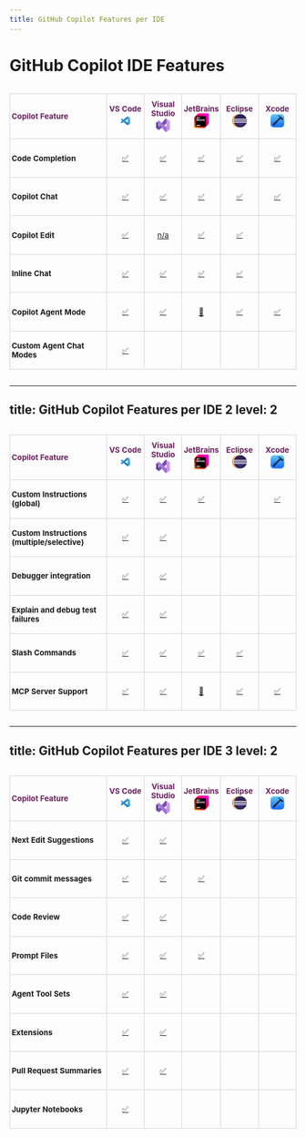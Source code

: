 ```yaml
---
title: GitHub Copilot Features per IDE
---
```


<style scoped>
.copilot-ide-table-wrapper {
  max-height: 60vh;
  overflow-y: auto;
  overflow-x: hidden;
}
.copilot-ide-table {
  border-collapse: collapse;
  font-size: 0.95em;
  width: 100%;
  table-layout: fixed;
}
.copilot-ide-table th, .copilot-ide-table td {
  border: 1px solid #d1d5db;
  padding: 0.75em 0.2em;
  text-align: center;
  min-width: 60px;
  height: 3.5em;
}
.copilot-ide-table th {
  position: sticky;
  top: 0;
  z-index: 2;
  height: 3.5em;
  vertical-align: middle;
  color: #6b1e5d;
}
.copilot-ide-table th:first-child, .copilot-ide-table td:first-child {
  text-align: left;
}
.copilot-ide-table th img {
  display: block;
  margin: 0 auto;
}


</style>

<h1 class="h-auto! -mt-8">GitHub Copilot IDE Features</h1>

<div class="copilot-ide-table-wrapper">
<table class="copilot-ide-table">
  <colgroup>
    <col style="width: 220px;" />
    <col style="width: 1fr;" />
    <col style="width: 1fr;" />
    <col style="width: 1fr;" />
    <col style="width: 1fr;" />
    <col style="width: 1fr;" />
  </colgroup>
  <thead>
    <tr>
      <th>Copilot Feature</th>
      <th>VS Code<br/><img src="/public/logo-vsc.png" style="height:2em" alt="VS Code"/></th>
      <th>Visual Studio<br/><img src="/public/logo-vs.png" style="height:2em" alt="Visual Studio"/></th>
      <th>JetBrains<br/><img src="/public/logo-jb.png" style="height:2em" alt="JetBrains"/></th>
      <th>Eclipse<br/><img src="/public/logo-eclipse.png" style="height:2em" alt="Eclipse"/></th>
      <th>Xcode<br/><img src="/public/logo-xcode.png" style="height:2em" alt="Xcode"/></th>
    </tr>
  </thead>
  <tbody>
    <tr >
      <td><b>Code Completion</b></td>
      <td><!-- VS Code --> <a href="https://code.visualstudio.com/docs/copilot/getting-started" target="_blank">✅</a></td>
      <td><!-- Visual Studio --> <a href="https://learn.microsoft.com/en-us/visualstudio/ide/visual-studio-github-copilot-extension?view=vs-2022" target="_blank">✅</a></td>
      <td><!-- JetBrains --> <a href="https://plugins.jetbrains.com/plugin/17718-github-copilot" target="_blank">✅</a></td>
      <td><!-- Eclipse --> <a href="https://marketplace.eclipse.org/content/github-copilot" target="_blank">✅</a></td>
      <td><!-- Xcode --> <a href="https://github.com/github/CopilotForXcode" target="_blank">✅</a></td>
    </tr>
    <tr >
      <td><b>Copilot Chat</b></td>
      <td><!-- VS Code --> <a href="https://code.visualstudio.com/docs/copilot/getting-started-chat" target="_blank">✅</a></td>
      <td><!-- Visual Studio --> <a href="https://learn.microsoft.com/en-us/visualstudio/ide/visual-studio-github-copilot-chat?view=vs-2022" target="_blank">✅</a></td>
      <td><!-- JetBrains --> <a href="https://plugins.jetbrains.com/plugin/17718-github-copilot" target="_blank">✅</a></td>
      <td><!-- Eclipse --> <a href="https://marketplace.eclipse.org/content/github-copilot" target="_blank">✅</a></td>
      <td><!-- Xcode --> <a href="https://github.com/github/CopilotForXcode" target="_blank">✅</a></td>
    </tr>
    <tr >
      <td><b>Copilot Edit</b></td>
      <td><!-- VS Code --> <a href="https://code.visualstudio.com/docs/copilot/chat/copilot-edits" target="_blank">✅</a></td>
      <td><!-- Visual Studio --> <a href="https://learn.microsoft.com/en-us/visualstudio/ide/copilot-edits?view=vs-2022" target="_blank">n/a</a></td>
      <td><!-- JetBrains --> <a href="https://plugins.jetbrains.com/plugin/17718-github-copilot" target="_blank">✅</a></td>
      <td><!-- Eclipse --> <a href="https://marketplace.eclipse.org/content/github-copilot" target="_blank">✅</a></td>
      <td><!-- Xcode --> </td>
    </tr>
    <tr >
      <td><b>Inline Chat</b></td>
      <td><!-- VS Code --> <a href="https://code.visualstudio.com/docs/copilot/getting-started-chat#_inline-chat" target="_blank">✅</a></td>
      <td><!-- Visual Studio --> <a href="https://learn.microsoft.com/en-us/visualstudio/ide/copilot-chat-context?view=vs-2022#inline-chat" target="_blank">✅</a></td>
      <td><!-- JetBrains --> <a href="https://github.blog/changelog/2024-09-11-inline-chat-is-now-available-in-github-copilot-in-jetbrains/" target="_blank">✅</a></td>
      <td><!-- Eclipse --> <a href="https://marketplace.eclipse.org/content/github-copilot" target="_blank">✅</a></td>
      <td><!-- Xcode --> </td>
    </tr>
    <tr >
      <td><b>Copilot Agent Mode</b></td>
      <td><!-- VS Code --> <a href="https://code.visualstudio.com/blogs/2025/02/24/introducing-copilot-agent-mode" target="_blank">✅</a></td>
      <td><!-- Visual Studio --> <a href="https://learn.microsoft.com/en-us/visualstudio/ide/copilot-agent-mode?view=vs-2022" target="_blank">✅</a></td>
      <td><!-- JetBrains --> <a href="https://github.blog/changelog/2025-05-19-agent-mode-and-mcp-support-for-copilot-in-jetbrains-eclipse-and-xcode-now-in-public-preview/" target="_blank">🔬</a></td>
      <td><!-- Eclipse --> <a href="https://marketplace.eclipse.org/content/github-copilot" target="_blank">✅</a></td>
      <td><!-- Xcode --> <a href="https://github.com/github/CopilotForXcode" target="_blank">✅</a></td>
    </tr>
     <tr >
      <td><b>Custom Agent Chat Modes</b></td>
      <td><!-- VS Code --> <a href="https://code.visualstudio.com/docs/copilot/getting-started-chat#_chat-modes" target="_blank">✅</a></td>
      <td><!-- Visual Studio --> </td>
      <td><!-- JetBrains --> </td>
      <td><!-- Eclipse --> </td>
      <td><!-- Xcode --> </td>
    </tr>
  </tbody>
</table>
</div>

<!--
## Harry

[GitHub Copilot for Vim and Neovim](https://github.com/github/copilot.vim) only supports code completion.

The edit feature was once implemented for Visual Studio 2022, it is still documented, but the UI to trigger it is no longer available. It is not clear if this feature will be reintroduced in the future.
-->

---
title: GitHub Copilot Features per IDE 2
level: 2
---


<style scoped>
.copilot-ide-table-wrapper {
  max-height: 60vh;
  overflow-y: auto;
  overflow-x: hidden;
}
.copilot-ide-table {
  border-collapse: collapse;
  font-size: 0.95em;
  width: 100%;
  table-layout: fixed;
}
.copilot-ide-table th, .copilot-ide-table td {
  border: 1px solid #d1d5db;
  padding: 0.75em 0.2em;
  text-align: center;
  min-width: 60px;
  height: 3.5em;
}
.copilot-ide-table th {
  position: sticky;
  top: 0;
  z-index: 2;
  height: 3.5em;
  vertical-align: middle;
  color: #6b1e5d;
}
.copilot-ide-table th:first-child, .copilot-ide-table td:first-child {
  text-align: left;
}
.copilot-ide-table th img {
  display: block;
  margin: 0 auto;
}


</style>


<div class="copilot-ide-table-wrapper">
<table class="copilot-ide-table">
  <colgroup>
    <col style="width: 220px;" />
    <col style="width: 1fr;" />
    <col style="width: 1fr;" />
    <col style="width: 1fr;" />
    <col style="width: 1fr;" />
    <col style="width: 1fr;" />
  </colgroup>
  <thead>
    <tr>
      <th>Copilot Feature</th>
      <th>VS Code<br/><img src="/public/logo-vsc.png" style="height:2em" alt="VS Code"/></th>
      <th>Visual Studio<br/><img src="/public/logo-vs.png" style="height:2em" alt="Visual Studio"/></th>
      <th>JetBrains<br/><img src="/public/logo-jb.png" style="height:2em" alt="JetBrains"/></th>
      <th>Eclipse<br/><img src="/public/logo-eclipse.png" style="height:2em" alt="Eclipse"/></th>
      <th>Xcode<br/><img src="/public/logo-xcode.png" style="height:2em" alt="Xcode"/></th>
    </tr>
  </thead>
  <tbody>   
    <tr >
      <td><b>Custom Instructions (global)</b></td>
      <td><!-- VS Code --> <a href="https://code.visualstudio.com/docs/copilot/copilot-customization" target="_blank">✅</a></td>
      <td><!-- Visual Studio --> <a href="https://learn.microsoft.com/en-us/visualstudio/ide/copilot-chat-context?view=vs-2022#enable-custom-instructions" target="_blank">✅</a></td>
      <td><!-- JetBrains --> <a href="https://docs.github.com/en/copilot/how-tos/custom-instructions/adding-repository-custom-instructions-for-github-copilot" target="_blank">✅</a></td>
      <td><!-- Eclipse --> </td>
      <td><!-- Xcode --> <a href="https://github.com/github/CopilotForXcode" target="_blank">✅</a></td>
    </tr>
    <tr >
      <td><b>Custom Instructions (multiple/selective)</b></td>
      <td><!-- VS Code --> <a href="https://code.visualstudio.com/docs/copilot/copilot-customization" target="_blank">✅</a></td>
      <td><!-- Visual Studio --> <a href="https://learn.microsoft.com/en-us/visualstudio/ide/copilot-chat-context?view=vs-2022#enable-custom-instructions" target="_blank">✅</a></td>
      <td><!-- JetBrains --> </td>
      <td><!-- Eclipse --> </td>
      <td><!-- Xcode --> </td>
    </tr>
    <tr >
      <td><b>Debugger integration</b></td>
      <td><!-- VS Code --><a href="https://code.visualstudio.com/docs/copilot/guides/debug-with-copilot">✅</a></td>
      <td><!-- Visual Studio --> <a href="https://learn.microsoft.com/en-us/visualstudio/debugger/debug-with-copilot?view=vs-2022" target="_blank">✅</a></td>
      <td><!-- JetBrains --> </td>
      <td><!-- Eclipse --> </td>
      <td><!-- Xcode --> </td>
    </tr>
     <tr >
      <td><b>Explain and debug test failures</b></td>
      <td><!-- VS Code --><a href="https://code.visualstudio.com/docs/copilot/guides/test-with-copilot" target="_blank">✅</a></td>
      <td><!-- Visual Studio --> <a href="https://devblogs.microsoft.com/visualstudio/transform-your-debugging-experience-with-github-copilot/" target="_blank">✅</a></td>
      <td><!-- JetBrains --> </td>
      <td><!-- Eclipse --> </td>
      <td><!-- Xcode --> </td>
    </tr>
    <tr >
      <td><b>Slash Commands</b></td>
      <td><!-- VS Code --> <a href="https://learn.microsoft.com/en-us/visualstudio/ide/copilot-chat-context?view=vs-2022#slash-commands" target="_blank">✅</a></td>
      <td><!-- Visual Studio --> <a href="https://code.visualstudio.com/docs/copilot/getting-started-chat#_slash-commands" target="_blank">✅</a></td>
      <td><!-- JetBrains --> <a href="https://github.blog/changelog/2024-09-11-inline-chat-is-now-available-in-github-copilot-in-jetbrains/" target="_blank">✅</a></td>
      <td><!-- Eclipse --> <a href="https://marketplace.eclipse.org/content/github-copilot" target="_blank">✅</a></td>
      <td><!-- Xcode --> </td>
    </tr>
    <tr >
      <td><b>MCP Server Support</b></td>
      <td><!-- VS Code --> <a href="https://code.visualstudio.com/blogs/2025/02/24/introducing-copilot-agent-mode#mcp-server-support" target="_blank">✅</a></td>
      <td><!-- Visual Studio --> <a href="https://learn.microsoft.com/en-us/visualstudio/ide/mcp-servers?view=vs-2022" target="_blank">✅</a></td>
      <td><!-- JetBrains --> <a href="https://github.blog/changelog/2025-05-19-agent-mode-and-mcp-support-for-copilot-in-jetbrains-eclipse-and-xcode-now-in-public-preview/" target="_blank">🔬</a></td>
      <td><!-- Eclipse --> <a href="https://marketplace.eclipse.org/content/github-copilot" target="_blank">✅</a></td>
      <td><!-- Xcode --> <a href="https://github.com/github/CopilotForXcode" target="_blank">✅</a></td>
    </tr>       
  </tbody>
</table>
</div>

---
title: GitHub Copilot Features per IDE 3
level: 2
---


<style scoped>
.copilot-ide-table-wrapper {
  max-height: 60vh;
  overflow-y: auto;
  overflow-x: hidden;
}
.copilot-ide-table {
  border-collapse: collapse;
  font-size: 0.95em;
  width: 100%;
  table-layout: fixed;
}
.copilot-ide-table th, .copilot-ide-table td {
  border: 1px solid #d1d5db;
  padding: 0.75em 0.2em;
  text-align: center;
  min-width: 60px;
  height: 3.5em;
}
.copilot-ide-table th {
  position: sticky;
  top: 0;
  z-index: 2;
  height: 3.5em;
  vertical-align: middle;
  color: #6b1e5d;
}
.copilot-ide-table th:first-child, .copilot-ide-table td:first-child {
  text-align: left;
}
.copilot-ide-table th img {
  display: block;
  margin: 0 auto;
}
</style>

<div class="copilot-ide-table-wrapper">
<table class="copilot-ide-table">
  <colgroup>
    <col style="width: 220px;" />
    <col style="width: 1fr;" />
    <col style="width: 1fr;" />
    <col style="width: 1fr;" />
    <col style="width: 1fr;" />
    <col style="width: 1fr;" />
  </colgroup>
  <thead>
    <tr>
      <th>Copilot Feature</th>
      <th>VS Code<br/><img src="/public/logo-vsc.png" style="height:2em" alt="VS Code"/></th>
      <th>Visual Studio<br/><img src="/public/logo-vs.png" style="height:2em" alt="Visual Studio"/></th>
      <th>JetBrains<br/><img src="/public/logo-jb.png" style="height:2em" alt="JetBrains"/></th>
      <th>Eclipse<br/><img src="/public/logo-eclipse.png" style="height:2em" alt="Eclipse"/></th>
      <th>Xcode<br/><img src="/public/logo-xcode.png" style="height:2em" alt="Xcode"/></th>
    </tr>
  </thead>
  <tbody>       
    <tr >
      <td><b>Next Edit Suggestions</b></td>
      <td><!-- VS Code --> <a href="https://code.visualstudio.com/docs/copilot/chat/copilot-edits#_edit-mode" target="_blank">✅</a></td>
      <td><!-- Visual Studio --> <a href="https://learn.microsoft.com/en-us/visualstudio/ide/copilot-next-edit-suggestions?view=vs-2022" target="_blank">✅</a></td>
      <td><!-- JetBrains --> </td>
      <td><!-- Eclipse --> </td>
      <td><!-- Xcode --> </td>
    </tr>
    <tr >
      <td><b>Git commit messages</b></td>
      <td><!-- VS Code --> <a href="https://code.visualstudio.com/docs/editor/github" target="_blank">✅</a></td>
      <td><!-- Visual Studio --> <a href="https://learn.microsoft.com/en-us/visualstudio/version-control/git-make-commit?view=vs-2022#generate-commit-messages-with-github-copilot-chat" target="_blank">✅</a> </td>
      <td><!-- JetBrains --> <a href="https://github.blog/changelog/2025-02-19-boost-your-productivity-with-github-copilot-in-jetbrains-ides-introducing-project-context-ai-generated-commit-messages-and-other-updates/" target="_blank">✅</a></td>
      <td><!-- Eclipse --> </td>
      <td><!-- Xcode --> </td>
    </tr>
    <tr >
      <td><b>Code Review</b></td>
      <td><!-- VS Code --> <a href="https://github.blog/changelog/2024-10-29-github-copilot-code-review-in-visual-studio-code-public-preview/" target="_blank">✅</a></td>
      <td><!-- Visual Studio --> <a href="https://learn.microsoft.com/en-us/visualstudio/version-control/git-make-commit?view=vs-2022#review-local-changes-with-copilot-chat" target="_blank">✅</a></td>
      <td><!-- JetBrains --> </td>
      <td><!-- Eclipse --> </td>
      <td><!-- Xcode --> </td>
    </tr>
    <tr >
      <td><b>Prompt Files</b></td>
      <td><!-- VS Code --> <a href="https://code.visualstudio.com/docs/copilot/copilot-customization#_prompt-files" target="_blank">✅</a></td>
      <td><!-- Visual Studio --> <a href="https://learn.microsoft.com/en-us/visualstudio/ide/copilot-chat-context?view=vs-2022#use-prompt-files" target="_blank">✅</a></td>
      <td><!-- JetBrains --> <a href="https://docs.github.com/en/copilot/how-tos/custom-instructions/adding-repository-custom-instructions-for-github-copilot" target="_blank">✅</a></td>
      <td><!-- Eclipse --> </td>
      <td><!-- Xcode --> </td>
    </tr>
    <tr >
      <td><b>Agent Tool Sets</b></td>
      <td><!-- VS Code --> <a href="https://code.visualstudio.com/blogs/2025/02/24/introducing-copilot-agent-mode#agent-tools" target="_blank">✅</a></td>
      <td><!-- Visual Studio --> <a href="https://learn.microsoft.com/en-us/visualstudio/ide/copilot-agent-mode?view=vs-2022#agent-mode-tools" target="_blank">✅</a></td>
      <td><!-- JetBrains --> </td>
      <td><!-- Eclipse --> </td>
      <td><!-- Xcode --> </td>
    </tr>
    <tr >
      <td><b>Extensions</b></td>
      <td><!-- VS Code --> <a href="https://code.visualstudio.com/docs/copilot/extensions" target="_blank">✅</a></td>
      <td><!-- Visual Studio --> <a href="https://learn.microsoft.com/en-us/visualstudio/ide/visual-studio-github-copilot-extension?view=vs-2022#extensions" target="_blank">✅</a></td>
      <td><!-- JetBrains --> </td>
      <td><!-- Eclipse --> </td>
      <td><!-- Xcode --> </td>
    </tr>
    <tr >
      <td><b>Pull Request Summaries</b></td>
      <td><!-- VS Code --> <a href="https://github.blog/changelog/2024-10-29-github-copilot-code-review-in-visual-studio-code-public-preview/" target="_blank">✅</a></td>
      <td><!-- Visual Studio --> <a href="https://learn.microsoft.com/en-us/visualstudio/version-control/git-create-pull-request?view=vs-2022" target="_blank">✅</a> </td>
      <td><!-- JetBrains --> </td>
      <td><!-- Eclipse --> </td>
      <td><!-- Xcode --> </td>
    </tr>
    <tr >
      <td><b>Jupyter Notebooks</b></td>
      <td><!-- VS Code --> <a href="https://code.visualstudio.com/docs/datascience/jupyter-notebooks#_github-copilot-in-notebooks" target="_blank">✅</a></td>
      <td><!-- Visual Studio --> </td>
      <td><!-- JetBrains --> </td>
      <td><!-- Eclipse --> </td>
      <td><!-- Xcode --> </td>
    </tr>
  </tbody>
</table>
</div>
